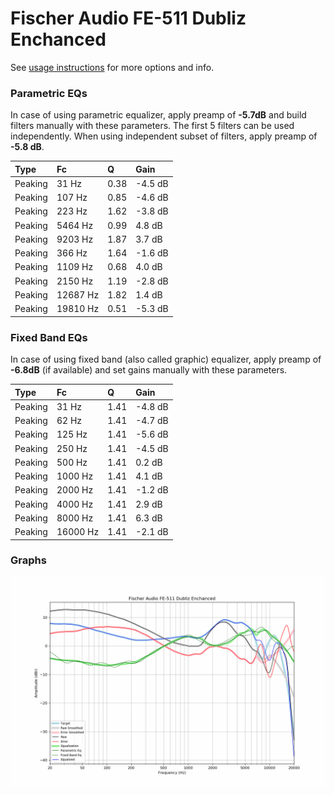 # Fischer Audio FE-511 Dubliz Enchanced
See [usage instructions](https://github.com/jaakkopasanen/AutoEq#usage) for more options and info.

### Parametric EQs
In case of using parametric equalizer, apply preamp of **-5.7dB** and build filters manually
with these parameters. The first 5 filters can be used independently.
When using independent subset of filters, apply preamp of **-5.8 dB**.

| Type    | Fc       |    Q | Gain    |
|:--------|:---------|:-----|:--------|
| Peaking | 31 Hz    | 0.38 | -4.5 dB |
| Peaking | 107 Hz   | 0.85 | -4.6 dB |
| Peaking | 223 Hz   | 1.62 | -3.8 dB |
| Peaking | 5464 Hz  | 0.99 | 4.8 dB  |
| Peaking | 9203 Hz  | 1.87 | 3.7 dB  |
| Peaking | 366 Hz   | 1.64 | -1.6 dB |
| Peaking | 1109 Hz  | 0.68 | 4.0 dB  |
| Peaking | 2150 Hz  | 1.19 | -2.8 dB |
| Peaking | 12687 Hz | 1.82 | 1.4 dB  |
| Peaking | 19810 Hz | 0.51 | -5.3 dB |

### Fixed Band EQs
In case of using fixed band (also called graphic) equalizer, apply preamp of **-6.8dB**
(if available) and set gains manually with these parameters.

| Type    | Fc       |    Q | Gain    |
|:--------|:---------|:-----|:--------|
| Peaking | 31 Hz    | 1.41 | -4.8 dB |
| Peaking | 62 Hz    | 1.41 | -4.7 dB |
| Peaking | 125 Hz   | 1.41 | -5.6 dB |
| Peaking | 250 Hz   | 1.41 | -4.5 dB |
| Peaking | 500 Hz   | 1.41 | 0.2 dB  |
| Peaking | 1000 Hz  | 1.41 | 4.1 dB  |
| Peaking | 2000 Hz  | 1.41 | -1.2 dB |
| Peaking | 4000 Hz  | 1.41 | 2.9 dB  |
| Peaking | 8000 Hz  | 1.41 | 6.3 dB  |
| Peaking | 16000 Hz | 1.41 | -2.1 dB |

### Graphs
![](./Fischer%20Audio%20FE-511%20Dubliz%20Enchanced.png)